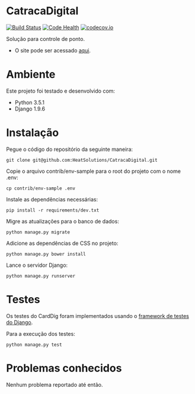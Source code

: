 CatracaDigital
==============
[![Build Status](https://travis-ci.org/HeaTSolutions/CatracaDigital.svg?branch=master)](https://travis-ci.org/HeaTSolutions/CatracaDigital)
[![Code Health](https://landscape.io/github/HeaTSolutions/CatracaDigital/master/landscape.svg?style=flat)](https://landscape.io/github/HeaTSolutions/CatracaDigital/master)
[![codecov.io](https://codecov.io/github/HeaTSolutions/CatracaDigital/coverage.svg?branch=master)](https://codecov.io/github/HeaTSolutions/CatracaDigital?branch=master)

Solução para controle de ponto.

* O site pode ser acessado [aqui](http://www.catracadigital.com.br/).

Ambiente
========

Este projeto foi testado e desenvolvido com:
* Python 3.5.1
* Django 1.9.6

Instalação
==========

Pegue o código do repositório da seguinte maneira:

    git clone git@github.com:HeatSolutions/CatracaDigital.git

Copie o arquivo contrib/env-sample para o root do projeto com o nome .env:

    cp contrib/env-sample .env

Instale as dependências necessárias:

    pip install -r requirements/dev.txt

Migre as atualizações para o banco de dados:

    python manage.py migrate

Adicione as dependências de CSS no projeto:

    python manage.py bower install

Lance o servidor Django:

    python manage.py runserver

Testes
======

Os testes do CardDig foram implementados usando o
[framework de testes do Django](https://docs.djangoproject.com/en/1.9/topics/testing/overview/).

Para a execução dos testes:

    python manage.py test

Problemas conhecidos
====================

Nenhum problema reportado até então.
